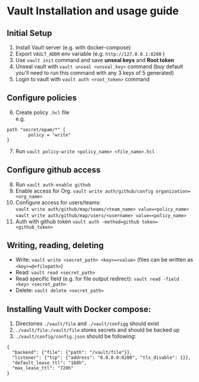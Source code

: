 # Vault Installation and usage guide

## Initial Setup

1. Install Vault server (e.g. with docker-compose)
2. Export `VAULT_ADDR` env variable (e.g. `http://127.0.0.1:8200` )
3. Use `vault init` command and save **unseal keys** and **Root token**
4. Unseal vault with `vault unseal <unseal_key>` command (buy default you'll need to run this command with any 3 keys of 5 generated)
5. Login to vault with `vault auth <root_token>` command

## Configure policies

6. Create policy `.hcl` file
</br> e.g.
```
path "secret/epam/*" {
        policy = "write"
}
```
7. Run `vault policy-write <policy_name> <file_name>.hcl`

## Configure github access

8. Run `vault auth-enable github`
9. Enable access for Org. `vault write auth/github/config organization=<org_name>`
10. Configure access for users/teams:
</br> `vault write auth/github/map/teams/<team_name> value=<policy_name>`
</br> `vault write auth/github/map/users/<username> value=<policy_name>`
11. Auth with github token `vault auth -method=github token=<github_token>`

## Writing, reading, deleting
* Write: `vault write <secret_path> <key>=<value>` (files can be written as `<key>=@<filepath>`)
* Read: `vault read <secret_path>`
* Read specific field (e.g. for file output redirect): `vault read -field <key> <secret_path>`
* Delete: `vault delete <secret_path>`

## Installing Vault with Docker compose:
1. Directories `./vault/file` and `./vault/configg` should exist
2. `./vault/file:/vault/file` stores secrets and should be backed up
3. `./vault/config/config.json` should be following:
```
{
  "backend": {"file": {"path": "/vault/file"}},
  "listener": {"tcp": {"address": "0.0.0.0:8200", "tls_disable": 1}},
  "default_lease_ttl": "168h",
  "max_lease_ttl": "720h"
}
```
